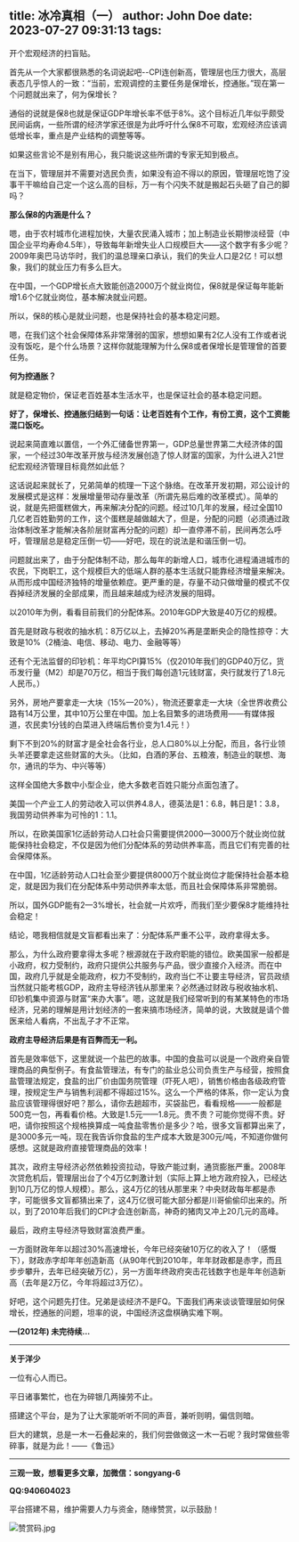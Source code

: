 title: 冰冷真相（一）
author: John Doe
date: 2023-07-27 09:31:13
tags:
---
开个宏观经济的扫盲贴。<!--more-->

首先从一个大家都很熟悉的名词说起吧--CPI连创新高，管理层也压力很大，高层表态几乎惊人的一致：“当前，宏观调控的主要任务是保增长，控通胀。”现在第一个问题就出来了，何为保增长？

通俗的说就是保8也就是保证GDP年增长率不低于8%。这个目标近几年似乎颇受民间诟病，一些所谓的经济学家还很是为此呼吁什么保8不可取，宏观经济应该调低增长率，重点是产业结构的调整等等。

如果这些言论不是别有用心，我只能说这些所谓的专家无知到极点。

在当下，管理层并不需要对选民负责，如果没有迫不得以的原因，管理层吃饱了没事干干嘛给自己定一个这么高的目标，万一有个闪失不就是搬起石头砸了自己的脚吗？

**那么保8的内涵是什么？**

嗯，由于农村城市化进程加快，大量农民涌入城市；加上制造业长期惨淡经营（中国企业平均寿命4.5年），导致每年新增失业人口规模巨大——这个数字有多少呢？2009年奥巴马访华时，我们的温总理亲口承认，我们的失业人口是2亿！可以想象，我们的就业压力有多么巨大。

在中国，一个GDP增长点大致能创造2000万个就业岗位，保8就是保证每年能新增1.6个亿就业岗位，基本解决就业问题。

所以，保8的核心是就业问题，也是保持社会的基本稳定问题。

嗯，在我们这个社会保障体系非常薄弱的国家，想想如果有2亿人没有工作或者说没有饭吃，是个什么场景？这样你就能理解为什么保8或者保增长是管理曾的首要任务。

**何为控通胀？**

就是稳定物价，保证老百姓基本生活水平，也是保证社会的基本稳定问题。

**好了，保增长、控通胀归结到一句话：让老百姓有个工作，有份工资，这个工资能混口饭吃。**

说起来简直难以置信，一个外汇储备世界第一，GDP总量世界第二大经济体的国家，一个经过30年改革开放与经济发展创造了惊人财富的国家，为什么进入21世纪宏观经济管理目标竟然如此低？

这话说起来就长了，兄弟简单的梳理一下这个脉络。在改革开发初期，邓公设计的发展模式是这样：发展增量带动存量改革（所谓先易后难的改革模式）。简单的说，就是先把蛋糕做大，再来解决分配的问题。经过10几年的发展，经过全国10几亿老百姓勤劳的工作，这个蛋糕是越做越大了，但是，分配的问题（必须通过政治体制改革才能解决各阶层财富再分配的问题）却一直停滞不前，民间再怎么呼吁，管理层总是稳定压倒一切——好吧，现在的说法是和谐压倒一切。

问题就出来了，由于分配体制不动，那么每年的新增人口，城市化进程涌进城市的农民，下岗职工，这个规模巨大的低端人群的基本生活就只能靠经济增量来解决。从而形成中国经济独特的增量依赖症。更严重的是，存量不动只做增量的模式不仅吞掉经济发展的全部成果，而且越来越成为经济发展的阻碍。

以2010年为例，看看目前我们的分配体系。2010年GDP大致是40万亿的规模。

首先是财政与税收的抽水机：8万亿以上，去掉20%再是垄断央企的隐性掠夺：大致是10%（2桶油、电信、移动、电力、金融等等）

还有个无法监督的印钞机：年平均CPI算15%（仅2010年我们的GDP40万亿，货币发行量（M2）却是70万亿，相当于我们每创造1元钱财富，央行就发行了1.8元人民币。）

另外，房地产要拿走一大块（15%—20%），物流还要拿走一大块（全世界收费公路有14万公里，其中10万公里在中国。加上名目繁多的进场费用——有媒体报道，农民卖1分钱的白菜进入终端后售价变为1.4元！）

剩下不到20%的财富才是全社会各行业，总人口80%以上分配，而且，各行业领头羊还要拿走这些财富的大头。（比如，白酒的茅台、五粮液，制造业的联想、海尔，通讯的华为、中兴等等）

这样全国绝大多数中小型企业，绝大多数老百姓只能分点面包渣了。

美国一个产业工人的劳动收入可以供养4.8人，德英法是1：6.8，韩日是1：3.8，我国劳动供养率为可怜的1：1.1。

所以，在欧美国家1亿适龄劳动人口社会只需要提供2000—3000万个就业岗位就能保持社会稳定，不仅是因为他们分配体系的劳动供养率高，而且它们有完善的社会保障体系。

在中国，1亿适龄劳动人口社会至少要提供8000万个就业岗位才能保持社会基本稳定，就是因为我们在分配体系中劳动供养率太低，而且社会保障体系非常脆弱。

所以，国外GDP能有2—3%增长，社会就一片欢呼，而我们至少要保8才能维持社会稳定！

结论，嗯我相信就是文盲都看出来了：分配体系严重不公平，政府拿得太多。

那么，为什么政府要拿得太多呢？根源就在于政府职能的错位。欧美国家一般都是小政府，权力受制约，政府只提供公共服务与产品，很少直接介入经济。而在中国，政府几乎就是全能政府，权力不受制约，政府当仁不让要主导经济，官员政绩当然就只能考核GDP，政府主导经济钱从那里来？必然通过财政与税收抽水机、印钞机集中资源与财富“来办大事”。嗯，这就是我们经常听到的有某某特色的市场经济，兄弟的理解是用计划经济的一套来搞市场经济，简单的说，大致就是请个兽医来给人看病，不出乱子才不正常。

**政府主导经济后果是有百弊而无一利。**

首先是效率低下，这里就说一个盐巴的故事。中国的食盐可以说是一个政府亲自管理商品的典型例子。有食盐管理法，有专门的盐业总公司负责生产与经营，按照食盐管理法规定，食盐的出厂价由国务院管理（吓死人吧），销售价格由各级政府管理，按规定生产与销售利润都不得超过15%。这么一个严格的体系，你一定认为食盐应该管理得很好吧？那么，请你去趟超市，买袋盐巴，看看规格——一般都是500克一包，再看看价格。大致是1.5元——1.8元。贵不贵？可能你觉得不贵。好吧，请你按照这个规格换算成一吨食盐零售价是多少？哈，很多文盲都算出来了，是3000多元一吨，现在我告诉你食盐的生产成本大致是300元/吨，不知道你做何感想。这就是政府直接管理商品的效率！

其次，政府主导经济必然依赖投资拉动，导致产能过剩，通货膨胀严重。2008年次贷危机后，管理层出台了个4万亿刺激计划（实际上算上地方政府投入，已经达到10几万亿的惊人规模）。那么，这4万亿的钱从那里来？中央财政每年都是赤字，可能很多文盲都猜出来了，这4万亿很可能大部分都是川哥偷偷印出来的。所以，到了2010年后我们的CPI才会连创新高，神奇的猪肉又冲上20几元的高峰。

最后，政府主导经济导致财富浪费严重。

一方面财政年年以超过30%高速增长，今年已经突破10万亿的收入了！（感慨下），财政赤字却年年创造新高（从90年代到2010年，年年财政都是赤字，而且步步攀升，去年已经突破万亿），另一方面年终政府突击花钱数字也是年年创造新高（去年是2万亿，今年将超过3万亿）。

好吧，这个问题先打住。兄弟是谈经济不是FQ。下面我们再来谈谈管理层如何保增长，控通胀的问题，坦率的说，中国经济这盘棋确实难下啊。

**—(2012年) 未完待续...**
- - -
**关于洋少**

一位有心人而已。

平日诸事繁忙，也在为碎银几两操劳不止。

搭建这个平台，是为了让大家能听听不同的声音，兼听则明，偏信则暗。

巨大的建筑，总是一木一石叠起来的，我们何尝做做这一木一石呢？我时常做些零碎事，就是为此！——《鲁迅》

---

**三观一致，想看更多文章，加微信：songyang-6**

**QQ:940604023**

平台搭建不易，维护需要人力与资金，随缘赞赏，以示鼓励！

![赞赏码.jpg](/images/zanshang.jpg)